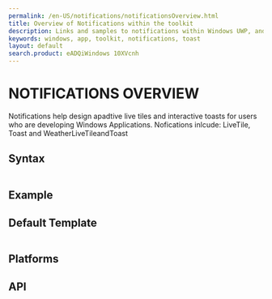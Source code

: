 ```yaml
---
permalink: /en-US/notifications/notificationsOverview.html
title: Overview of Notifications within the toolkit
description: Links and samples to notifications within Windows UWP, and examples how to use with this toolkit
keywords: windows, app, toolkit, notifications, toast
layout: default
search.product: eADQiWindows 10XVcnh
---
```


# NOTIFICATIONS OVERVIEW
Notifications help design apadtive live tiles and interactive toasts for users who are developing Windows Applications. 
Nofications inlcude: LiveTile, Toast and WeatherLiveTileandToast

## Syntax
```xaml

```
 
## Example


## Default Template
```xaml

```

## Platforms

## API

